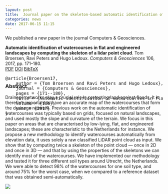 ```yaml
---
layout: post
title:  Journal paper on the skeleton-based automatic identification of watercourses from LiDAR point clouds
categories: news
date: 2017-06-15 11:15
---
```


We published a new paper in the journal Computers &amp; Geosciences.

<div class="filteredelement"><strong>Automatic identification of watercourses in flat and engineered landscapes by computing the skeleton of a lidar point cloud</strong>. Tom Broersen, Ravi Peters and Hugo Ledoux. <em>Computers &amp; Geosciences</em> 106, 2017, pp. 171–180. <br> <a href="https://3d.bk.tudelft.nl/rypeters/pdfs/Broersen17.pdf"><i class="fa fa-file-pdf-o"></i> PDF</a> <a href="https://doi.org/10.1016/j.cageo.2017.06.003"><i class="fa fa-external-link"></i> DOI</a> <a href="#bibBroersen17" data-toggle="collapse" class="collapsed" aria-expanded="false"><i class="fa fa-caret-square-o-down"></i> BibTeX</a><div id="bibBroersen17" class="collapse" tabindex="-1" aria-expanded="false" style="height: 0px;"><pre class="bibtex">@article{Broersen17,
	author = {Tom Broersen and Ravi Peters and Hugo Ledoux},
	journal = {Computers &amp; Geosciences},
	pages = {171--180},
	title = {Automatic identification of watercourses in flat and engineered landscapes by computing the skeleton of a LiDAR point cloud},
	volume = {106},
	year = {2017}
}</pre></div></div>

<h3>Abstract</h3>
Drainage networks play a crucial role in protecting land against floods. It is therefore important to have an accurate map of the watercourses that form the drainage network. Previous work on the automatic identification of watercourses was typically based on grids, focused on natural landscapes, and used mostly the slope and curvature of the terrain. We focus in this paper on areas that are characterised by low-lying, flat, and engineered landscapes; these are characteristic to the Netherlands for instance. We propose a new methodology to identify watercourses automatically from elevation data, it uses solely a raw classified LiDAR point cloud as input. We show that by computing twice a skeleton of the point cloud — once in 2D and once in 3D — and that by using the properties of the skeletons we can identify most of the watercourses. We have implemented our methodology and tested it for three different soil types around Utrecht, the Netherlands. We were able to detect 98% of the watercourses for one soil type, and around 75% for the worst case, when we compared to a reference dataset that was obtained semi-automatically.<br/>

<img src="{{ site.baseurl }}/img/2017/diagram_3D_skeleton.png"/><br/>
